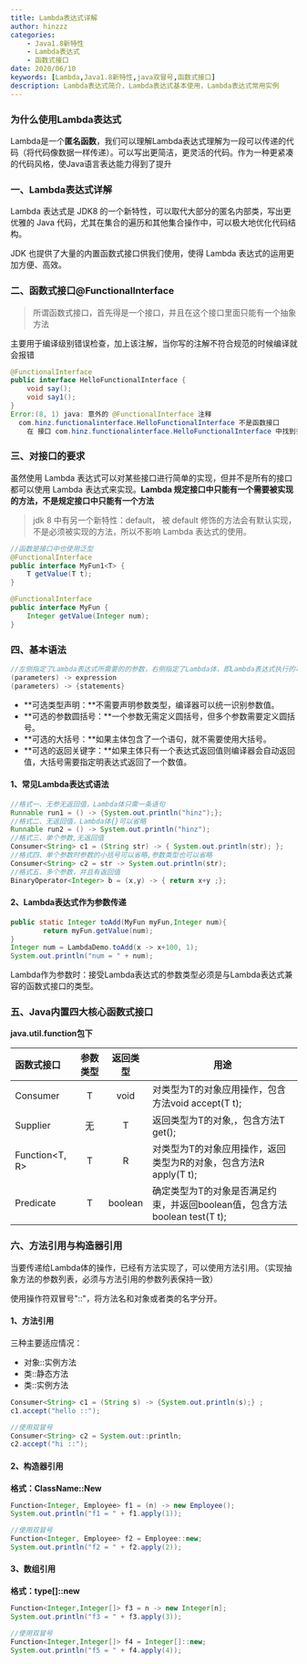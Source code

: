 ```yaml
---
title: Lambda表达式详解
author: hinzzz
categories: 
	- Java1.8新特性
	- Lambda表达式
	- 函数式接口
date: 2020/06/10
keywords: [Lambda,Java1.8新特性,java双冒号,函数式接口]
description: Lambda表达式简介，Lambda表达式基本使用，Lambda表达式常用实例
---
```


### 为什么使用Lambda表达式

Lambda是一个**匿名函数**，我们可以理解Lambda表达式理解为一段可以传递的代码（将代码像数据一样传递）。可以写出更简洁，更灵活的代码。作为一种更紧凑的代码风格，使Java语言表达能力得到了提升



### 一、Lambda表达式详解

Lambda 表达式是 JDK8 的一个新特性，可以取代大部分的匿名内部类，写出更优雅的 Java 代码，尤其在集合的遍历和其他集合操作中，可以极大地优化代码结构。

JDK 也提供了大量的内置函数式接口供我们使用，使得 Lambda 表达式的运用更加方便、高效。

### 二、函数式接口@FunctionalInterface

> 所谓函数式接口，首先得是一个接口，并且在这个接口里面只能有一个抽象方法

主要用于编译级别错误检查，加上该注解，当你写的注解不符合规范的时候编译就会报错

```java
@FunctionalInterface
public interface HelloFunctionalInterface {
    void say();
    void say1();
}
Error:(8, 1) java: 意外的 @FunctionalInterface 注释
  com.hinz.functionalinterface.HelloFunctionalInterface 不是函数接口
    在 接口 com.hinz.functionalinterface.HelloFunctionalInterface 中找到多个非覆盖抽象方法
```



### 三、对接口的要求

虽然使用 Lambda 表达式可以对某些接口进行简单的实现，但并不是所有的接口都可以使用 Lambda 表达式来实现。**Lambda 规定接口中只能有一个需要被实现的方法，不是规定接口中只能有一个方法**

> jdk 8 中有另一个新特性：default， 被 default 修饰的方法会有默认实现，不是必须被实现的方法，所以不影响 Lambda 表达式的使用。

```java
//函数是接口中也使用泛型
@FunctionalInterface
public interface MyFun1<T> {
	T getValue(T t);
}

@FunctionalInterface
public interface MyFun {
	Integer getValue(Integer num);
}

```

### 四、基本语法

```java
//左侧指定了Lambda表达式所需要的的参数，右侧指定了Lambda体，即Lambda表达式执行的功能
(parameters) -> expression
(parameters) -> {statements}
```

- **可选类型声明：**不需要声明参数类型，编译器可以统一识别参数值。
- **可选的参数圆括号：**一个参数无需定义圆括号，但多个参数需要定义圆括号。
- **可选的大括号：**如果主体包含了一个语句，就不需要使用大括号。
- **可选的返回关键字：**如果主体只有一个表达式返回值则编译器会自动返回值，大括号需要指定明表达式返回了一个数值。

#### 1、常见Lambda表达式语法

```java
//格式一、无参无返回值，Lambda体只需一条语句
Runnable run1 = () -> {System.out.println("hinz");};
//格式二、无返回值，Lambda体{}可以省略
Runnable run2 = () -> System.out.println("hinz");
//格式三、单个参数,无返回值
Consumer<String> c1 = (String str) -> { System.out.println(str); };
//格式四、单个参数时参数的小括号可以省略,参数类型也可以省略
Consumer<String> c2 = str -> System.out.println(str); 
//格式五、多个参数，并且有返回值
BinaryOperator<Integer> b = (x,y) -> { return x+y ;};

```

#### 2、Lambda表达式作为参数传递

```java
public static Integer toAdd(MyFun myFun,Integer num){
        return myFun.getValue(num);
}
Integer num = LambdaDemo.toAdd(x -> x+100, 1);
System.out.println("num = " + num);
```

Lambda作为参数时：接受Lambda表达式的参数类型必须是与Lambda表达式兼容的函数式接口的类型。

### 五、Java内置四大核心函数式接口

**java.util.function包下**

| 函数式接口     | 参数类型 | 返回类型 | 用途                                                         |
| :------------- | :------: | :------: | ------------------------------------------------------------ |
| Consumer<T>    |    T     |   void   | 对类型为T的对象应用操作，包含方法void accept(T t);           |
| Supplier<T>    |    无    |    T     | 返回类型为T的对象,，包含方法T get();                         |
| Function<T, R> |    T     |    R     | 对类型为T的对象应用操作，返回类型为R的对象，包含方法R apply(T t); |
| Predicate<T>   |    T     | boolean  | 确定类型为T的对象是否满足约束，并返回boolean值，包含方法boolean test(T t); |

### 六、方法引用与构造器引用

当要传递给Lambda体的操作，已经有方法实现了，可以使用方法引用。（实现抽象方法的参数列表，必须与方法引用的参数列表保持一致）

使用操作符双冒号"::"，将方法名和对象或者类的名字分开。

#### 1、方法引用

三种主要适应情况：

- 对象::实例方法
- 类::静态方法
- 类::实例方法

```java
Consumer<String> c1 = (String s) -> {System.out.println(s);} ;
c1.accept("hello ::");

//使用双冒号
Consumer<String> c2 = System.out::println;
c2.accept("hi ::");
```



#### 2、构造器引用

**格式：ClassName::New**

```java
Function<Integer, Employee> f1 = (n) -> new Employee();
System.out.println("f1 = " + f1.apply(1));

//使用双冒号
Function<Integer, Employee> f2 = Employee::new;
System.out.println("f2 = " + f2.apply(2));
```

#### 3、数组引用

**格式：type[]::new**

```java
Function<Integer,Integer[]> f3 = n -> new Integer[n];
System.out.println("f3 = " + f3.apply(3));

//使用双冒号
Function<Integer,Integer[]> f4 = Integer[]::new;
System.out.println("f5 = " + f4.apply(4));
```



